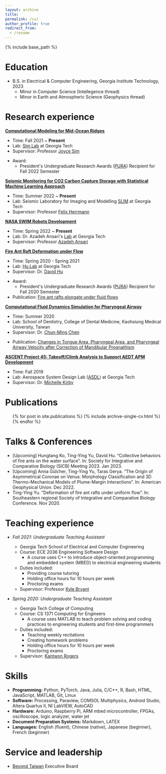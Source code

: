 ```yaml
---
layout: archive
title: 
permalink: /cv/
author_profile: true
redirect_from:
  - /resume
---
```


{% include base_path %}

Education
====================
* B.S. in Electrical & Computer Engineering, Georgia Institute Technology, 2023
  * Minor in Computer Science (Intellegence thread)
  * Minor in Earth and Atmospheric Science (Geophysics thread)

Research experience
======
[**Computational Modeling for Mid-Ocean Ridges**](https://rosenyu304.github.io/research/research_3/)
* Time: Fall 2021 ~ **Present**
* Lab: [Sim Lab](https://joycesim.github.io/) at Georgia Tech
* Supervisor: Professor [Joyce Sim](https://joycesim.github.io/)

<!-- * Research Tasks: 
  * Evaluating the evolution of the global ridge system by considering the processes of melt focusing beneath mid-ocean ridges using two phase flow models
  * Using [Terraferma](http://terraferma.github.io/) to make computational model of mid-ocean ridge’s mantle convection
  * Investigating in special melting patterns at mid-ocean ridges and comparing them with the seismic data using [VBR calculator](https://vbr-calc.github.io/vbr/) --->

* Award: 
  * President's Undergraduate Research Awards ([PURA](https://undergradresearch.gatech.edu/content/presidents-undergraduate-research-awards)) Recipient for Fall 2022 Semester

[**Seismic Monitoring for CO2 Carbon Capture Storage with Statistical Machine Learning Approach**](https://rosenyu304.github.io/research/research_2/)
* Time: Summer 2022 ~ **Present**
* Lab: Seismic Laboratory for Imaging and Modelling [SLIM](https://slim.gatech.edu/whatisslim) at Georgia Tech
* Supervisor: Professor [Felix Herrmann](https://slim.gatech.edu/people/felix-j-herrmann)

<!-- * Research Tasks: 
  * Building statistical neural network classifiers for [CO2 leakage detection](https://slim.gatech.edu/research/geological-carbon-storage)
  * Utilizing [Gen.jl](https://www.gen.dev/) to build a stochastic model of the evolution of the CO2 storage in time with the approach of sequential-bayesian inferencing
  * Training [Conditional Normalizing Flow](https://github.com/slimgroup/SLIMTutorials/blob/main/08_conditional_normalizing_flow.ipynb) network using the proxy model and seismic observation of the CO2 storage  --->

[**NASA SWIM Robots Development**](https://rosenyu304.github.io/research/research_4/)
* Time: Spring 2022 ~ **Present**
* Lab: Dr. Azadeh Ansari's [Lab](https://aansari.ece.gatech.edu/) at Georgia Tech
* Supervisor: Professor [Azadeh Ansari](https://www.ece.gatech.edu/faculty-staff-directory/azadeh-ansari)

<!-- * Research Tasks: 
  * Simulating the swarm behaviors of underwater robots using [Processing](https://processing.org/)
  * Developing code for continuously reading the environment's pressure and temperature using Seeeduino-XIAO microcontroller and MS5803 Pressure Sensor.
  * Investigating in optical wireless communication of robots operating underwater.  --->

[**Fire Ant Raft Deformation under Flow**](https://rosenyu304.github.io/research/research_5/)
* Time: Spring 2020 - Spring 2021
* Lab: [Hu Lab]([https://joycesim.github.io/](https://hu.gatech.edu/)) at Georgia Tech
* Supervisor: Dr. [David Hu](https://hu.gatech.edu/about/)

<!-- * Research Tasks: 
  * Investigated ants’ active elongating mechanism that helps adapt to fluid flows which may provide insights for designing an intelligent swarm robotic system
  * Discovered the fire ant rafts deformation on the water over 10 hour and quantify the force response using computational imaging package in MATLAB
  * Used COMSOL to build computational fluid dynamic models and confirming the experiment force-stress ratio result  --->

* Award: 
  * President's Undergraduate Research Awards ([PURA](https://undergradresearch.gatech.edu/content/presidents-undergraduate-research-awards)) Recipient for Fall 2020 Semester
* Publication: [Fire ant rafts elongate under fluid flows](https://doi.org/10.1088/1748-3190/ac6d98)

[**Computational Fluid Dynamics Simulation for Pharyngeal Airway**](https://rosenyu304.github.io/research/research_6/)
* Time: Summer 2020
* Lab: School of Dentistry, College of Dental Medicine, Kaohsiung Medical University, Taiwan
* Supervisor: Dr. [Chun-Ming Chen](https://dent.kmu.edu.tw/images/%E9%99%B3%E4%BF%8A%E6%98%8E%E8%80%81%E5%B8%AB%E5%80%8B%E4%BA%BACV.pdf)

<!-- * Research Tasks: 
  * Discovered the correlation between the amount of mandibular setback, and the related changes of the tongue area, pharyngeal area, and pharyngeal airflow velocity.
  * Created AutoCAD models of the serial cephalograms from 25 patients treated for mandibular prognathis
  * Conducted computational fluid dynamic analysis on pharyngeal airflow velocity of pharyngeal airways’ CAD models  --->

* Publication: [Changes in Tongue Area, Pharyngeal Area, and Pharyngeal Airway Velocity after Correction of Mandibular Prognathism](https://doi.org/10.3390/jcm10194560)

[**ASCENT Project 45: Takeoff/Climb Analysis to Support AEDT APM Development**](https://rosenyu304.github.io/research/research_7/)
* Time: Fall 2019
* Lab: Aerospace System Design Lab ([ASDL](https://www.asdl.gatech.edu/)) at Georgia Tech
* Supervisor: Dr. [Michelle Kirby](https://www.asdl.gatech.edu/Michelle_Kirby.html)

<!-- * Research Tasks: 
  * Developed a robust set of recommendations for improved estimation processes for takeoff weight, reduced thrust takeoffs, and departure profiles within AEDT
  * Calculated aircrafts’ velocity, thrust, and temperature based on the raw data of 200 types of planes
  * Used AEDT 3C software to analyze departure procedures of aircrafts based on FAA standards  --->


Publications
======
  <ul>{% for post in site.publications %}
    {% include archive-single-cv.html %}
  {% endfor %}</ul>

Talks & Conferences
======
*	[Upcoming] Hungtang Ko, Ting-Ying Yu, David Hu. “Collective behaviors of fire ants on the water surface”. In: Society for Integrative and Comparative Biology (SICB) Meeting 2023. Jan 2023. 
*	[Upcoming] Anna Gülcher, Ting-Ying Yu, Taras Gerya. “The Origin of Asymmetrical Coronae on Venus: Morphology Classification and 3D Thermo-Mechanical Models of Plume-Margin Interactions”. In: American Geophysical Union. Dec 2022. 
*	Ting-Ying Yu. “Deformation of fire ant rafts under uniform flow”. In: Southeastern regional Society of Integrative and Comparative Biology Conference. Nov 2020. 


Teaching experience
======
* <i>Fall 2021: Undergraduate Teaching Assistant</i>
  * Georgia Tech School of Electrical and Computer Engineering
  * Course: ECE 2036 Engineering Software Design
    * A course uses C++ to introduce object-oriented programming and embedded system (MBED) to electrical engineering students
  * Duties included: 
    * Providing course tutoring
    * Holding office hours for 10 hours per week
    * Proctoring exams
  * Supervisor: Professor [Kyle Bryant](kyle.bryan@gtri.gatech.edu)

* <i>Spring 2020: Undergraduate Teaching Assistant</i>
  * Georgia Tech College of Computing
  * Course: CS 1371 Computing for Engineers
    * A course uses MATLAB to teach problem solving and coding practices to engineering students and first-time programmers
  * Duties included: 
    * Teaching weekly recitations
    * Creating homework problems
    * Holding office hours for 10 hours per week
    * Proctoring exams
  * Supervisor: [Kantwon Rogers]([kyle.bryan@gtri.gatech.edu](https://www.kantwon.com/))



Skills
======
* **Programming:**  Python, PyTorch, Java, Julia, C/C++, R, Bash, HTML, JavaScript, MATLAB, Git, Linux
* **Software:**  Processing, Paraview, COMSOL Multiphysics, Android Studio, Altera Quartus II, NI LabVIEW, AutoCAD
* **Hardware:** Arduino, Raspberry Pi, ARM mbed microcontroller, FPGAs, oscilloscope, logic analyzer, water jet
* **Document Preparation Systems:** Markdown, LATEX
* **Languages:**  English (fluent), Chinese (native), Japanese (beginner), French (beginner)
  
Service and leadership
======
* [Beyond Taiwan](https://beyondtw.wordpress.com/) Executive Board
